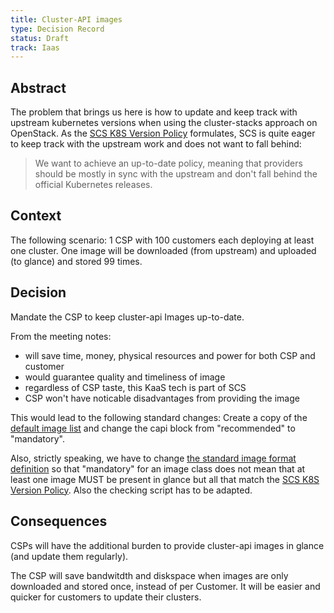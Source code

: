 ```yaml
---
title: Cluster-API images
type: Decision Record
status: Draft
track: Iaas
---
```


<!---
This is a template striving to provide a starting point for
creating a decision record adhering to scs-0001.
Replace at least all text in the sections not marked as OPTIONAL.
See https://github.com/SovereignCloudStack/standards/blob/main/Standards/scs-0001-v1-sovereign-cloud-standards.md
--->

## Abstract

The problem that brings us here is how to update and keep track with upstream kubernetes versions when using the cluster-stacks approach on OpenStack. As the [SCS K8S Version Policy](https://docs.scs.community/standards/scs-0210-v2-k8s-version-policy#motivation) formulates, SCS is quite eager to keep track with the upstream work and does not want to fall behind:

> We want to achieve an up-to-date policy, meaning that providers should be mostly in sync with the upstream and don't fall behind the official Kubernetes releases.

## Context

The following scenario: 1 CSP with 100 customers each deploying at least one cluster.
One image will be downloaded (from upstream) and uploaded (to glance) and stored 99 times.

## Decision

Mandate the CSP to keep cluster-api Images up-to-date.

From the meeting notes:

- will save time, money, physical resources and power for both CSP and customer
- would guarantee quality and timeliness of image
- regardless of CSP taste, this KaaS tech is part of SCS
- CSP won't have noticable disadvantages from providing the image

This would lead to the following standard changes:
Create a copy of the [default image list](https://github.com/SovereignCloudStack/standards/blob/main/Tests/iaas/scs-0104-v1-images.yaml) and change the capi block from "recommended" to "mandatory".

Also, strictly speaking, we have to change [the standard image format definition](https://github.com/SovereignCloudStack/standards/blob/main/Standards/scs-0104-v1-standard-images.md#image-specification-class-of-images) so that "mandatory" for an image class does not mean that at least one image MUST be present in glance but all that match the [SCS K8S Version Policy](https://docs.scs.community/standards/scs-0210-v2-k8s-version-policy#motivation). Also the checking script has to be adapted.

## Consequences

CSPs will have the additional burden to provide cluster-api images in glance (and update them regularly).

The CSP will save bandwitdth and diskspace when images are only downloaded and stored once, instead of per Customer.
It will be easier and quicker for customers to update their clusters.
